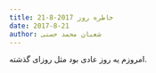 ```yaml
---
title: خاطره روز 2017-8-21
date: 2017-8-21
author: شعبان محمد حسنی
---
```


امروزم یه روز عادی بود مثل روزای گذشته.